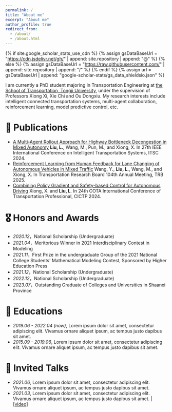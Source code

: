 ```yaml
---
permalink: /
title: "About me"
excerpt: "About me"
author_profile: true
redirect_from: 
  - /about/
  - /about.html
---
```


{% if site.google_scholar_stats_use_cdn %}
{% assign gsDataBaseUrl = "https://cdn.jsdelivr.net/gh/" | append: site.repository | append: "@" %}
{% else %}
{% assign gsDataBaseUrl = "https://raw.githubusercontent.com/" | append: site.repository | append: "/" %}
{% endif %}
{% assign url = gsDataBaseUrl | append: "google-scholar-stats/gs_data_shieldsio.json" %}

<span class='anchor' id='about-me'></span>

I am currently a PhD student majoring in Transportation Engineering  at [the School of Transportation, Tongji University](https://tjjt.tongji.edu.cn/), under the supervision of Professors Xiong Xi, Xie Chi and Ou Dongxiu. My research interests include intelligent connected transportation systems, multi-agent collaboration, reinforcement learning, model predictive control, etc.



# 📝 Publications 

- [A Multi-Agent Rollout Approach for Highway Bottleneck Decongestion in Mixed Autonomy](https://ieeexplore.ieee.org/abstract/document/10920050)
 **Liu, L.**, Wang, M., Pun, M., and Xiong, X.
 In 27th IEEE International Conference on Intelligent Transportation Systems, ITSC 2024.
- [Reinforcement Learning from Human Feedback for Lane Changing of Autonomous Vehicles in Mixed Traffic](https://arxiv.org/html/2408.04447)
  Wang, Y., **Liu, L.**, Wang, M., and Xiong, X.
 In Transportation Research Board 104th Annual Meeting, TRB 2025.
- [Combining Policy Gradient and Safety-based Control for Autonomous Driving](https://arxiv.org/abs/1612.00147)
  Xiong, X. and **Liu, L**.
  In 24th COTA International Conference of Transportation Professional, CICTP 2024.


# 🎖 Honors and Awards
- *2020.12*，National Scholarship (Undergraduate)
- *2021.04*，Meritorious Winner in 2021 Interdisciplinary Contest in Modeling
- *2021.11*，First Prize in the undergraduate Group of the 2021 National College Students' Mathematical Modeling Contest, Sponsored by Higher Education Press
- *2021.12*，National Scholarship (Undergraduate)
- *2022.12*，National Scholarship (Undergraduate)
- *2023.07*，Outstanding Graduate of Colleges and Universities in Shaanxi Province


# 📖 Educations
- *2019.06 - 2022.04 (now)*, Lorem ipsum dolor sit amet, consectetur adipiscing elit. Vivamus ornare aliquet ipsum, ac tempus justo dapibus sit amet. 
- *2015.09 - 2019.06*, Lorem ipsum dolor sit amet, consectetur adipiscing elit. Vivamus ornare aliquet ipsum, ac tempus justo dapibus sit amet. 

# 💬 Invited Talks
- *2021.06*, Lorem ipsum dolor sit amet, consectetur adipiscing elit. Vivamus ornare aliquet ipsum, ac tempus justo dapibus sit amet. 
- *2021.03*, Lorem ipsum dolor sit amet, consectetur adipiscing elit. Vivamus ornare aliquet ipsum, ac tempus justo dapibus sit amet.  \| [\[video\]](https://github.com/)


